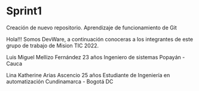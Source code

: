 # Sprint1
Creación de nuevo repositorio. Aprendizaje de funcionamiento de Git

Hola!!!
Somos DevWare, a continuación conoceras a los integrantes de este grupo de trabajo de Mision TIC 2022.

Luis Miguel Mellizo Fernández
23 años
Ingeniero de sistemas
Popayán - Cauca

Lina Katherine Arias Ascencio
25 años
Estudiante de Ingeniería en automatización
Cundinamarca - Bogotá DC